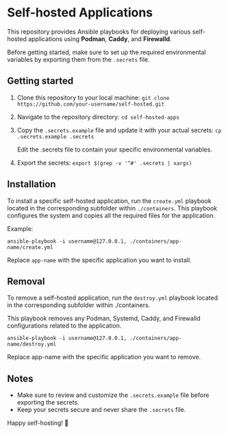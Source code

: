# Self-hosted Applications

This repository provides Ansible playbooks for deploying various self-hosted applications using **Podman**, **Caddy**, and **Firewalld**.

Before getting started, make sure to set up the required environmental variables by exporting them from the `.secrets` file.

## Getting started
1. Clone this repository to your local machine:
	`git clone https://github.com/your-username/self-hosted.git`

2. Navigate to the repository directory:
	`cd self-hosted-apps`

3. Copy the `.secrets.example` file and update it with your actual secrets:
	`cp .secrets.example .secrets`

	Edit the .secrets file to contain your specific environmental variables.

4. Export the secrets:
    `export $(grep -v '^#' .secrets | xargs)`

## Installation

To install a specific self-hosted application, run the `create.yml` playbook located in the corresponding subfolder within `./containers`. This playbook configures the system and copies all the required files for the application.

Example:

`ansible-playbook -i username@127.0.0.1, ./containers/app-name/create.yml`

Replace `app-name` with the specific application you want to install.

## Removal

To remove a self-hosted application, run the `destroy.yml` playbook located in the corresponding subfolder within ./containers.

This playbook removes any Podman, Systemd, Caddy, and Firewalld configurations related to the application.

`ansible-playbook -i username@127.0.0.1, ./containers/app-name/destroy.yml`

Replace app-name with the specific application you want to remove.

## Notes

- Make sure to review and customize the `.secrets.example` file before exporting the secrets.
- Keep your secrets secure and never share the `.secrets` file.

Happy self-hosting! 🚀
